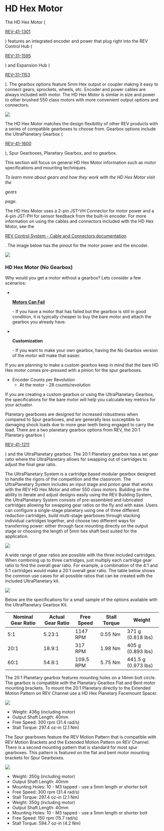 # HD Hex Motor

The HD Hex Motor (

[REV-41-1301](https://www.revrobotics.com/rev-41-1301/)

) features an integrated encoder and power that plug right into the REV Control Hub (

[REV-31-1595](https://www.revrobotics.com/rev-31-1595/)

) and Expansion Hub (

[REV-31-1153](https://www.revrobotics.com/rev-31-1153/)

). The gearbox options feature 5mm Hex output or coupler making it easy to connect gears, sprockets, wheels, etc. Encoder and power cables are always included with motor. The HD Hex Motor is similar in size and power to other brushed 550 class motors with more convenient output options and connectors.

![](https://2589213514-files.gitbook.io/\~/files/v0/b/gitbook-legacy-files/o/assets%2F-M5yw0n8IneF5-9ybLjT%2F-M95GzREAfvShYd-fr7k%2F-M95JnKjgsxv73CPT0aB%2FMini%20Chart%20HD%20Hex.png?alt=media\&token=58f8a82e-21a1-4539-87cf-f253e9357881)

The HD Hex Motor matches the design flexibility of other REV products with a series of compatible gearboxes to choose from. Gearbox options include the UltraPlanetary Gearbox (

[REV-41-1600](https://www.revrobotics.com/rev-41-1600/)

), Spur Gearboxes, Planetary Gearbox, and no gearbox.

This section will focus on general HD Hex Motor information such as motor specifications and mounting techniques.

_To learn more about gears and how they work with the HD Hex Motor visit the_

_gears_

_page._

The HD Hex Motor uses a 2-pin JST-VH Connector for motor power and a 4-pin JST-PH for sensor feedback from the built-in encoder. For more information on using the cables and connectors included with the HD Hex Motor, see the

[REV Control System - Cable and Connectors documentation](https://docs.revrobotics.com/duo-control/control-system-overview/cables-and-connectors)

. The image below has the pinout for the motor power and the encoder.

![](https://2589213514-files.gitbook.io/\~/files/v0/b/gitbook-legacy-files/o/assets%2F-M5yw0n8IneF5-9ybLjT%2F-M\_M8cPZpdT88Tye8xPn%2F-M\_MCcUszaBq8eeo9Rmp%2FHD%20Hex%20Motor\_Encoder%20Pinout1\_Export.svg?alt=media\&token=b7cf4b6d-d8aa-407c-bf6d-609253e815cf)

### HD Hex Motor (No Gearbox) <a href="#hd-hex-motor-no-gearbox" id="hd-hex-motor-no-gearbox"></a>

Why would you get a motor without a gearbox? Lets consider a few scenarios:

*   **​**

    [**Motors Can Fail**](broken-reference)

    \- If you have a motor that has failed but the gearbox is still in good condition, it is typically cheaper to buy the bare motor and attach the gearbox you already have.
*   **​**

    **Customization**

    \- If you want to make your own gearbox, having the No Gearbox version of the motor will make that easier.

If you are planning to make a custom gearbox keep in mind that the bare HD Hex motor comes pre-pressed with a pinion for the spur gearboxes.

* Encoder Counts per Revolution
  * At the motor - 28 counts/revolution

If you are creating a custom gearbox or using the UltraPlanetary Gearbox, the specifications for the bare motor will help you calculate key metrics for your actuator.

Planetary gearboxes are designed for increased robustness when compared to Spur gearboxes, and are generally less susceptible to damaging shock loads due to more gear teeth being engaged to carry the load. There are a two planetary gearbox options from REV, the 20:1 Planetary gearbox (

[REV-41-1211](https://www.revrobotics.com/rev-41-1301/)

) and the UltraPlanetary gearbox. The 20:1 Planetary gearbox has a set gear ratio where the UltraPlanetary allows for swapping out of cartridges to adjust the final gear ratio.

The UltraPlanetary System is a cartridge based modular gearbox designed to handle the rigors of the competition and the classroom. The UltraPlanetary System includes an input stage and pinion gear that works with the REV HD Hex Motor and other 550 class motors. Building on the ability to iterate and adjust designs easily using the REV Building System, the UltraPlanetary System consists of pre-assembled and lubricated cartridges allowing for swapping gear ratios on the fly and with ease. Users can configure a single-stage planetary using one of three different reduction cartridges, build multi-stage gearboxes through stacking individual cartridges together, and choose two different ways for transferring power: either through face mounting directly on the output stage or choosing the length of 5mm hex shaft best suited for the application.

![](https://2589213514-files.gitbook.io/\~/files/v0/b/gitbook-legacy-files/o/assets%2F-M5yw0n8IneF5-9ybLjT%2F-M95GzREAfvShYd-fr7k%2F-M95HrIOql0y5Mtpa\_5D%2Fimage.png?alt=media\&token=6bdf6103-ef95-4b6b-b73c-7f4165cf8e0d)

A wide range of gear ratios are possible with the three included cartridges. When combining up to three cartridges, just multiply each cartridge gear ratio to find the overall gear ratio. For example, a combination of the 4:1 and 5:1 cartridges would make a 20:1 overall gear ratio. The table below shows the common use cases for all possible ratios that can be created with the included UltraPlanetary kit.

![](https://2589213514-files.gitbook.io/\~/files/v0/b/gitbook-legacy-files/o/assets%2F-M5yw0n8IneF5-9ybLjT%2F-MJXX0TwZHCQtbo5jlvZ%2F-MJXXXABPEZRY9rex8B5%2FGear%20Ratio%20Table.png?alt=media\&token=5a3e4182-9680-486c-997c-4aa653d49817)

Below are the specifications for a small sample of the options available with the UltraPlanetary Gearbox Kit.

| Nominal Gear Ratio | Actual Gear Ratio | Free Speed | Stall Torque | Weight              |
| ------------------ | ----------------- | ---------- | ------------ | ------------------- |
| 5:1                | 5.23:1            | 1147 RPM   | 0.55 Nm      | 371 g (0.818 lbs)   |
| 20:1               | 18.9:1            | 317 RPM    | 1.98 Nm      | 405 g (0.893 lbs)   |
| 60:1               | 54.8:1            | 109.5 RPM  | 5.75 Nm      | 441.5 g (0.973 lbs) |

The 20:1 Planetary gearbox features mounting holes on a 14mm bolt circle. The gearbox is compatible with the Planetary Gearbox Flat and Bent motor mounting brackets. To mount the 20:1 Planetary directly to the Extended Motion Pattern on REV Channel use a HD Hex Planetary Facemount Spacer.

![](https://2589213514-files.gitbook.io/\~/files/v0/b/gitbook-legacy-files/o/assets%2F-M5yw0n8IneF5-9ybLjT%2F-MC8mVuJSPMzBDzoM-ex%2F-MC8mx1n0nJNcMAHrpn0%2FHD%20Hex%20Motor%20Planetary%20Documentation%20Graphic%20Motor%20Pinout%20GitBook%20Sized-01.png?alt=media\&token=5e6f6dea-afb8-4336-a0f2-2550a731344f)

* Weight: 436g (including motor)
* Output Shaft Length: 40mm
* Free Speed: 300 rpm (31.4 rad/s)
* Stall Torque: 297.4 oz-in (2.1 Nm)

The Spur gearboxes feature the REV Motion Pattern that is compatible with REV Motion Brackets and the Extended Motion Pattern on REV Channel. There is a second mounting pattern that is standard for most spur gearboxes. This pattern is featured on the flat and bent motor mounting brackets for Spur Gearboxes.

![](https://2589213514-files.gitbook.io/\~/files/v0/b/gitbook-legacy-files/o/assets%2F-M5yw0n8IneF5-9ybLjT%2F-MBu5Hagb9DD2a2TeOJQ%2F-MBu5lpsWhnIbueBwrjm%2FHD%20Hex%20Motor%20Spur%20Documentation%20Graphic%20Motor%20Pinout%20GitBook%20Sized-01.png?alt=media\&token=dea1f198-63f4-49e2-8a70-c7608f788e84)

* Weight: 350g (including motor)
* Output Shaft Length: 40mm
* Mounting Holes: 10 - M3 tapped - use a 5mm length or shorter bolt
* Free Speed: 300 rpm (31.4 rad/s)
* Stall Torque: 297.4 oz-in (2.1 Nm)
* Weight: 350g (including motor)
* Output Shaft Length: 40mm
* Mounting Holes: 10 - M3 tapped - use a 5mm length or shorter bolt
* Free Speed: 150 rpm (15.7 rad/s)
* Stall Torque: 594.7 oz-in (4.2 Nm)
